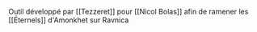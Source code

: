 Outil développé par [[Tezzeret]] pour [[Nicol Bolas]] afin de ramener les [[Éternels]] d'Amonkhet sur Ravnica